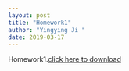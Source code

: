 ```yaml
---
layout: post
title: "Homework1"
author: "Yingying Ji " 
date: 2019-03-17
---
```

Homework1.[click here to download]({{site.baseurl}}/assets/VC_Dimension_HW1_15220162202134.pdf)


